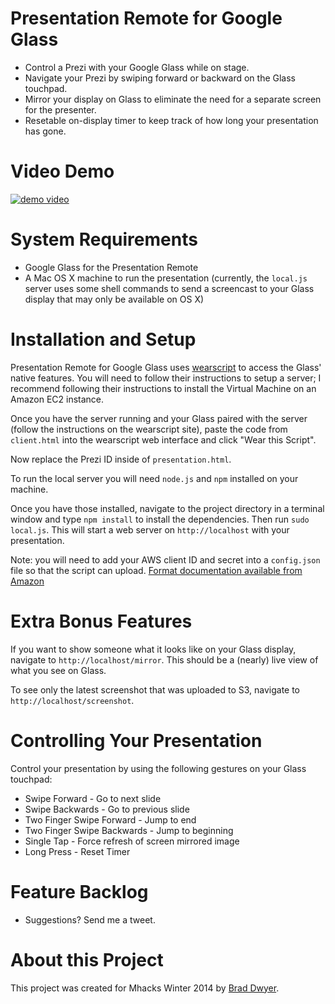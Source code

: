 Presentation Remote for Google Glass
====================================

 - Control a Prezi with your Google Glass while on stage.
 - Navigate your Prezi by swiping forward or backward on the Glass touchpad.
 - Mirror your display on Glass to eliminate the need for a separate screen for the presenter.
 - Resetable on-display timer to keep track of how long your presentation has gone.

Video Demo
==========

[![demo video](http://img.youtube.com/vi/O7hgOJRF-m4/0.jpg)](http://www.youtube.com/watch?v=O7hgOJRF-m4&feature=youtu.be)

System Requirements
===================

 - Google Glass for the Presentation Remote
 - A Mac OS X machine to run the presentation (currently, the `local.js` server uses some shell commands to send a screencast to your Glass display that may only be available on OS X)

Installation and Setup
======================

Presentation Remote for Google Glass uses [wearscript](http://www.wearscript.com) to access the Glass' native features.
You will need to follow their instructions to setup a server; I recommend following their instructions to install the
Virtual Machine on an Amazon EC2 instance.

Once you have the server running and your Glass paired with the server (follow the instructions on the wearscript site),
paste the code from `client.html` into the wearscript web interface and click "Wear this Script".

Now replace the Prezi ID inside of `presentation.html`.

To run the local server you will need `node.js` and `npm` installed on your machine.

Once you have those installed, navigate to the project directory in a terminal window and type `npm install` to install the
dependencies. Then run `sudo local.js`. This will start a web server on `http://localhost` with your presentation.

Note: you will need to add your AWS client ID and secret into a `config.json` file so that the script can upload.
[Format documentation available from Amazon](https://github.com/aws/aws-sdk-js/blob/master/configuration.sample)

Extra Bonus Features
====================

If you want to show someone what it looks like on your Glass display, navigate to `http://localhost/mirror`. This should be a
(nearly) live view of what you see on Glass.

To see only the latest screenshot that was uploaded to S3, navigate to `http://localhost/screenshot`.

Controlling Your Presentation
=============================

Control your presentation by using the following gestures on your Glass touchpad:

 - Swipe Forward - Go to next slide
 - Swipe Backwards - Go to previous slide
 - Two Finger Swipe Forward - Jump to end
 - Two Finger Swipe Backwards - Jump to beginning
 - Single Tap - Force refresh of screen mirrored image
 - Long Press - Reset Timer

Feature Backlog
===============

 - Suggestions? Send me a tweet.

About this Project
==================

This project was created for Mhacks Winter 2014 by [Brad Dwyer](http://www.twitter.com/braddwyer).
